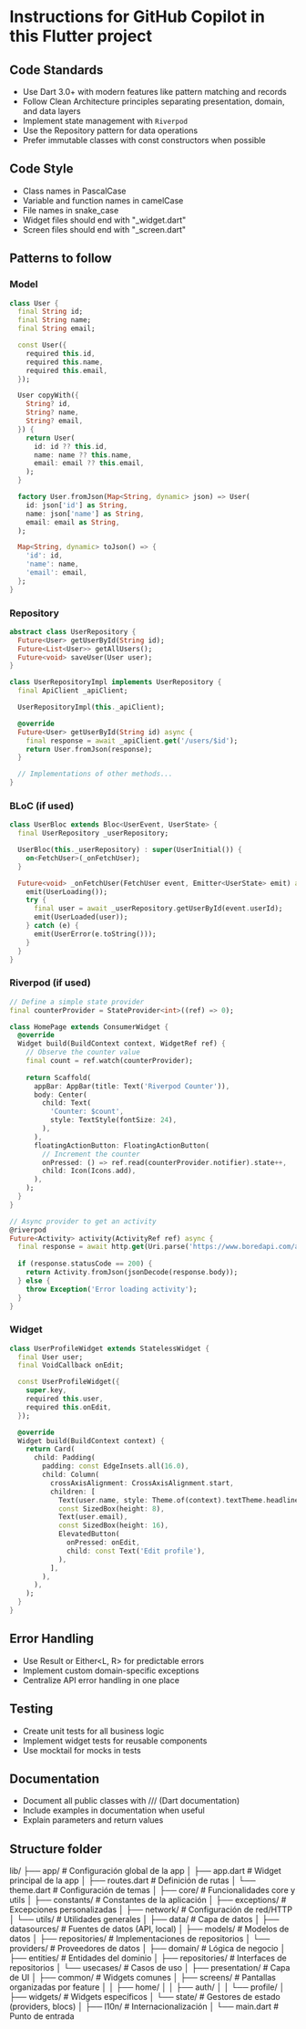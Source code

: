 # Instructions for GitHub Copilot in this Flutter project

## Code Standards

- Use Dart 3.0+ with modern features like pattern matching and records
- Follow Clean Architecture principles separating presentation, domain, and data layers
- Implement state management with `Riverpod`
- Use the Repository pattern for data operations
- Prefer immutable classes with const constructors when possible

## Code Style

- Class names in PascalCase
- Variable and function names in camelCase
- File names in snake_case
- Widget files should end with "_widget.dart"
- Screen files should end with "_screen.dart"

## Patterns to follow

### Model
```dart
class User {
  final String id;
  final String name;
  final String email;

  const User({
    required this.id,
    required this.name,
    required this.email,
  });

  User copyWith({
    String? id,
    String? name,
    String? email,
  }) {
    return User(
      id: id ?? this.id,
      name: name ?? this.name,
      email: email ?? this.email,
    );
  }

  factory User.fromJson(Map<String, dynamic> json) => User(
    id: json['id'] as String,
    name: json['name'] as String,
    email: email as String,
  );

  Map<String, dynamic> toJson() => {
    'id': id,
    'name': name,
    'email': email,
  };
}
```

### Repository
```dart
abstract class UserRepository {
  Future<User> getUserById(String id);
  Future<List<User>> getAllUsers();
  Future<void> saveUser(User user);
}

class UserRepositoryImpl implements UserRepository {
  final ApiClient _apiClient;

  UserRepositoryImpl(this._apiClient);

  @override
  Future<User> getUserById(String id) async {
    final response = await _apiClient.get('/users/$id');
    return User.fromJson(response);
  }

  // Implementations of other methods...
}
```

### BLoC (if used)
```dart
class UserBloc extends Bloc<UserEvent, UserState> {
  final UserRepository _userRepository;

  UserBloc(this._userRepository) : super(UserInitial()) {
    on<FetchUser>(_onFetchUser);
  }

  Future<void> _onFetchUser(FetchUser event, Emitter<UserState> emit) async {
    emit(UserLoading());
    try {
      final user = await _userRepository.getUserById(event.userId);
      emit(UserLoaded(user));
    } catch (e) {
      emit(UserError(e.toString()));
    }
  }
}
```

### Riverpod (if used)
```dart
// Define a simple state provider
final counterProvider = StateProvider<int>((ref) => 0);

class HomePage extends ConsumerWidget {
  @override
  Widget build(BuildContext context, WidgetRef ref) {
    // Observe the counter value
    final count = ref.watch(counterProvider);
    
    return Scaffold(
      appBar: AppBar(title: Text('Riverpod Counter')),
      body: Center(
        child: Text(
          'Counter: $count',
          style: TextStyle(fontSize: 24),
        ),
      ),
      floatingActionButton: FloatingActionButton(
        // Increment the counter
        onPressed: () => ref.read(counterProvider.notifier).state++,
        child: Icon(Icons.add),
      ),
    );
  }
}
```
```dart
// Async provider to get an activity
@riverpod
Future<Activity> activity(ActivityRef ref) async {
  final response = await http.get(Uri.parse('https://www.boredapi.com/api/activity'));
  
  if (response.statusCode == 200) {
    return Activity.fromJson(jsonDecode(response.body));
  } else {
    throw Exception('Error loading activity');
  }
}
```

### Widget
```dart
class UserProfileWidget extends StatelessWidget {
  final User user;
  final VoidCallback onEdit;

  const UserProfileWidget({
    super.key,
    required this.user,
    required this.onEdit,
  });

  @override
  Widget build(BuildContext context) {
    return Card(
      child: Padding(
        padding: const EdgeInsets.all(16.0),
        child: Column(
          crossAxisAlignment: CrossAxisAlignment.start,
          children: [
            Text(user.name, style: Theme.of(context).textTheme.headline6),
            const SizedBox(height: 8),
            Text(user.email),
            const SizedBox(height: 16),
            ElevatedButton(
              onPressed: onEdit,
              child: const Text('Edit profile'),
            ),
          ],
        ),
      ),
    );
  }
}
```

## Error Handling

- Use Result<T> or Either<L, R> for predictable errors
- Implement custom domain-specific exceptions
- Centralize API error handling in one place

## Testing

- Create unit tests for all business logic
- Implement widget tests for reusable components
- Use mocktail for mocks in tests

## Documentation

- Document all public classes with /// (Dart documentation)
- Include examples in documentation when useful
- Explain parameters and return values

## Structure folder
lib/
├── app/                      # Configuración global de la app
│   ├── app.dart              # Widget principal de la app
│   ├── routes.dart           # Definición de rutas
│   └── theme.dart            # Configuración de temas
│
├── core/                     # Funcionalidades core y utils
│   ├── constants/            # Constantes de la aplicación
│   ├── exceptions/           # Excepciones personalizadas
│   ├── network/              # Configuración de red/HTTP
│   └── utils/                # Utilidades generales
│
├── data/                     # Capa de datos
│   ├── datasources/          # Fuentes de datos (API, local)
│   ├── models/               # Modelos de datos
│   ├── repositories/         # Implementaciones de repositorios
│   └── providers/            # Proveedores de datos
│
├── domain/                   # Lógica de negocio
│   ├── entities/             # Entidades del dominio
│   ├── repositories/         # Interfaces de repositorios
│   └── usecases/             # Casos de uso
│
├── presentation/             # Capa de UI
│   ├── common/               # Widgets comunes
│   ├── screens/              # Pantallas organizadas por feature
│   │   ├── home/
│   │   ├── auth/
│   │   └── profile/
│   ├── widgets/              # Widgets específicos
│   └── state/                # Gestores de estado (providers, blocs)
│
├── l10n/                     # Internacionalización
│
└── main.dart                 # Punto de entrada